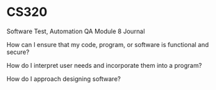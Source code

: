 # CS320
Software Test, Automation QA
Module 8 Journal

How can I ensure that my code, program, or software is functional and secure?

How do I interpret user needs and incorporate them into a program?

How do I approach designing software?
